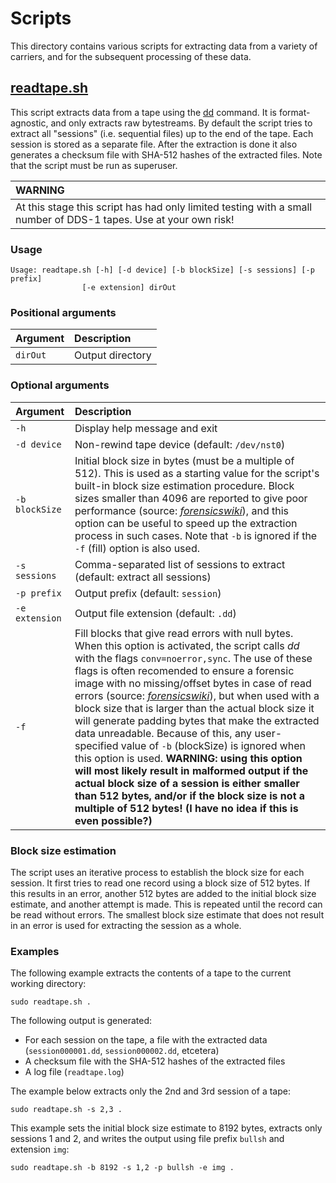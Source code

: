 # Scripts

This directory contains various scripts for extracting data from a variety of carriers, and for the subsequent processing of these data.

## [readtape.sh](./readtape.sh)

This script extracts data from a tape using the [dd](http://pubs.opengroup.org/onlinepubs/9699919799/utilities/dd.html) command. It is format-agnostic, and only extracts raw bytestreams. By default the script tries to extract all "sessions" (i.e. sequential files) up to the end of the tape. Each session is stored as a separate file. After the extraction is done it also generates a checksum file with SHA-512 hashes of the extracted files. Note that the script must be run as superuser.

|**WARNING**|
|:-|
|At this stage this script has had only limited testing with a small number of DDS-1 tapes. Use at your own risk!|

### Usage

    Usage: readtape.sh [-h] [-d device] [-b blockSize] [-s sessions] [-p prefix]
                    [-e extension] dirOut

### Positional arguments

|Argument|Description|
|:-|:-|
|`dirOut`|Output directory|

### Optional arguments

|Argument|Description|
|:-|:-|
|`-h`|Display help message and exit|
|`-d device`|Non-rewind tape device (default: `/dev/nst0`)|
|`-b blockSize`|Initial block size in bytes (must be a multiple of 512). This is used as a starting value for the script's built-in block size estimation procedure. Block sizes smaller than 4096 are reported to give poor performance (source: [*forensicswiki*](https://www.forensicswiki.org/wiki/Dd)), and this option can be useful to speed up the extraction process in such cases. Note that `-b` is ignored if the `-f` (fill) option is also used.|
|`-s sessions`|Comma-separated list of sessions to extract (default: extract all sessions)|
|`-p prefix`|Output prefix (default: `session`)|
|`-e extension`|Output file extension (default: `.dd`)|
|`-f`|Fill blocks that give read errors with null bytes. When this option is activated, the script calls *dd* with the flags `conv=noerror,sync`. The use of these flags is often recomended to ensure a forensic image with no missing/offset bytes in case of read errors (source: [*forensicswiki*](https://www.forensicswiki.org/wiki/Dd)), but when used with a block size that is larger than the actual block size it will generate padding bytes that make the extracted data unreadable. Because of this, any user-specified value of `-b` (blockSize) is ignored when this option is used. **WARNING: using this option will most likely result in malformed output if the actual block size of a session is either smaller than 512 bytes, and/or if the block size is not a multiple of 512 bytes! (I have no idea if this is even possible?)**|

### Block size estimation

The script uses an iterative process to establish the block size for each session. It first tries to read one record using a block size of 512 bytes. If this results in an error, another 512 bytes are added to the initial block size estimate, and another attempt is made. This is repeated until the record can be read without errors. The smallest block size estimate that does not result in an error is used for extracting the session as a whole.

### Examples

The following example extracts the contents of a tape to the current working directory:

    sudo readtape.sh .

The following output is generated:

- For each session on the tape, a file with the extracted data (`session000001.dd`, `session000002.dd`, etcetera)
- A checksum file with the SHA-512 hashes of the extracted files
- A log file (`readtape.log`)

The example below extracts only the 2nd and 3rd session of a tape:

    sudo readtape.sh -s 2,3 .

This example sets the initial block size estimate to 8192 bytes, extracts only sessions 1 and 2, and writes the output using file prefix `bullsh` and extension `img`:

    sudo readtape.sh -b 8192 -s 1,2 -p bullsh -e img .
